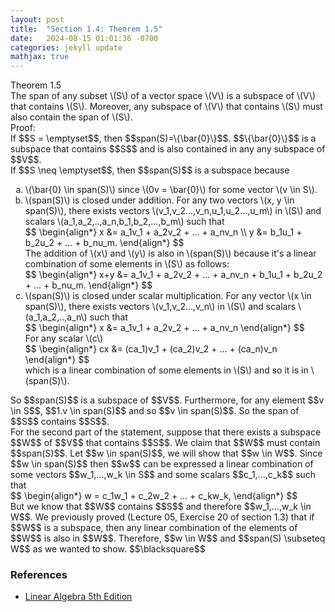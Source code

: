 ```yaml
---
layout: post
title:  "Section 1.4: Theorem 1.5"
date:   2024-08-15 01:01:36 -0700
categories: jekyll update
mathjax: true
---
```

<div class="purdiv">
Theorem 1.5
</div>
<div class="purbdiv">
The span of any subset \(S\) of a vector space \(V\) is a subspace of \(V\) that contains \(S\). Moreover, any subspace of \(V\) that contains \(S\) must also contain the span of \(S\).
</div>
Proof:
<br>
If $$S = \emptyset$$, then $$span(S)=\{\bar{0}\}$$. $$\{\bar{0}\}$$ is a subspace that contains $$S$$ and is also contained in any any subspace of $$V$$.
<br>
If $$S \neq \emptyset$$, then $$span(S)$$ is a subspace because
<ul style="list-style-type:lower-alpha">
	<li>\(\bar{0} \in span(S)\) since \(0v = \bar{0}\) for some vector \(v \in S\).</li>
	<li>\(span(S)\) is closed under addition. For any two vectors \(x, y \in span(S)\), there exists vectors \(v_1,v_2...,v_n,u_1,u_2...,u_m\) in \(S\) and scalars \(a_1,a_2,..,a_n,b_1,b_2,...,b_m\) such that
	<div>
		$$
		\begin{align*}
		x &= a_1v_1 + a_2v_2 + ... + a_nv_n \\
		y &= b_1u_1 + b_2u_2 + ... + b_nu_m.
		\end{align*}
		$$
	</div>
The addition of \(x\) and \(y\) is also in \(span(S)\) because it's a linear combination of some elements in \(S\)  as follows:
	<div>
		$$
		\begin{align*}
		x+y &= a_1v_1 + a_2v_2 + ... + a_nv_n + b_1u_1 + b_2u_2 + ... + b_nu_m.
		\end{align*}
		$$
	</div>
</li>
	<li>\(span(S)\) is closed under scalar multiplication. For any vector \(x \in span(S)\), there exists vectors \(v_1,v_2...,v_n\) in \(S\) and scalars \(a_1,a_2,..,a_n\) such that 
	<div>
		$$
		\begin{align*}
		x &= a_1v_1 + a_2v_2 + ... + a_nv_n
		\end{align*}
		$$
	</div>
For any scalar \(c\)
	<div>
		$$
		\begin{align*}
		cx &= (ca_1)v_1 + (ca_2)v_2 + ... + (ca_n)v_n
		\end{align*}
		$$
	</div>
which is a linear combination of some elements in \(S\) and so it is in \(span(S)\).
	</li>
</ul>
So $$span(S)$$ is a subspace of $$V$$. Furthermore, for any element $$v \in S$$, $$1.v \in span(S)$$ and so $$v \in span(S)$$. So the span of $$S$$ contains $$S$$.
<br>
For the second part of the statement, suppose that there exists a subspace $$W$$ of $$V$$ that contains $$S$$. We claim that $$W$$ must contain $$span(S)$$. Let $$w \in span(S)$$, we will show that $$w \in W$$. Since $$w \in span(S)$$ then $$w$$ can be expressed a linear combination of some vectors $$w_1,...,w_k \in S$$ and some scalars $$c_1,...,c_k$$ such that
<div>
	$$
	\begin{align*}
	w = c_1w_1 + c_2w_2 + ... + c_kw_k,
	\end{align*}
	$$
</div>
But we know that $$W$$ contains $$S$$ and therefore $$w_1,...,w_k \in W$$. We previously proved (Lecture 05, Exercise 20 of section 1.3) that if $$W$$ is a subspace, then any linear combination of the elements of $$W$$ is also in $$W$$. Therefore, $$w \in W$$ and $$span(S) \subseteq W$$ as we wanted to show. $$\blacksquare$$
<br>
<!------------------------------------------------------------------------------------>
<h3>References</h3>
<ul>
<li><a href="https://www.amazon.com/Linear-Algebra-5th-Stephen-Friedberg/dp/0134860241/ref=tmm_hrd_swatch_0?_encoding=UTF8&qid=&sr=">Linear Algebra 5th Edition</a></li>
</ul>
























